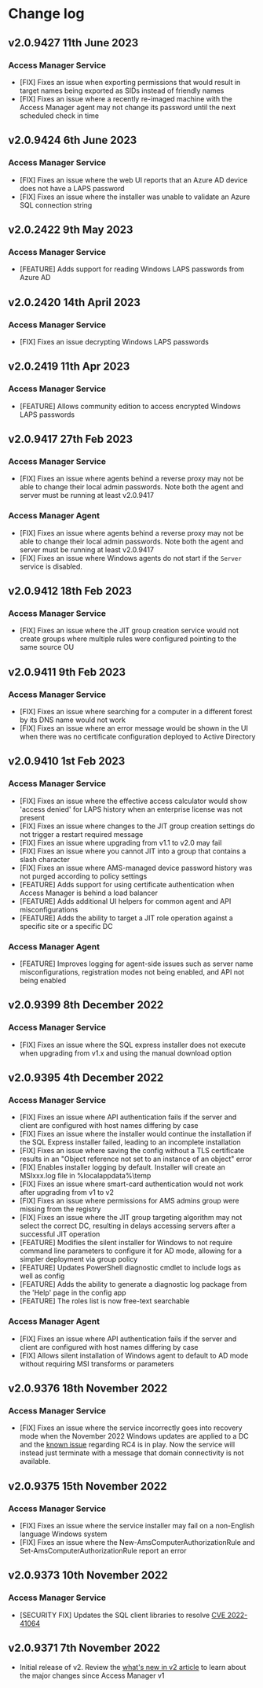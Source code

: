 # Change log

## v2.0.9427 11th June 2023
### Access Manager Service
- \[FIX\] Fixes an issue when exporting permissions that would result in target names being exported as SIDs instead of friendly names 
- \[FIX\] Fixes an issue where a recently re-imaged machine with the Access Manager agent may not change its password until the next scheduled check in time

## v2.0.9424 6th June 2023
### Access Manager Service
- \[FIX\] Fixes an issue where the web UI reports that an Azure AD device does not have a LAPS password
- \[FIX\] Fixes an issue where the installer was unable to validate an Azure SQL connection string

## v2.0.2422 9th May 2023
### Access Manager Service
- \[FEATURE\] Adds support for reading Windows LAPS passwords from Azure AD

## v2.0.2420 14th April 2023
### Access Manager Service
- \[FIX\] Fixes an issue decrypting Windows LAPS passwords

## v2.0.2419 11th Apr 2023
### Access Manager Service
- \[FEATURE\] Allows community edition to access encrypted Windows LAPS passwords

## v2.0.9417 27th Feb 2023
### Access Manager Service
- \[FIX\] Fixes an issue where agents behind a reverse proxy may not be able to change their local admin passwords. Note both the agent and server must be running at least v2.0.9417

### Access Manager Agent
- \[FIX\] Fixes an issue where agents behind a reverse proxy may not be able to change their local admin passwords. Note both the agent and server must be running at least v2.0.9417
- \[FIX\] Fixes an issue where Windows agents do not start if the `Server` service is disabled.

## v2.0.9412 18th Feb 2023
### Access Manager Service
- \[FIX\] Fixes an issue where the JIT group creation service would not create groups where multiple rules were configured pointing to the same source OU

## v2.0.9411 9th Feb 2023
### Access Manager Service
- \[FIX\] Fixes an issue where searching for a computer in a different forest by its DNS name would not work
- \[FIX\] Fixes an issue where an error message would be shown in the UI when there was no certificate configuration deployed to Active Directory

## v2.0.9410 1st Feb 2023
### Access Manager Service
- \[FIX\] Fixes an issue where the effective access calculator would show 'access denied' for LAPS history when an enterprise license was not present
- \[FIX\] Fixes an issue where changes to the JIT group creation settings do not trigger a restart required message
- \[FIX\] Fixes an issue where upgrading from v1.1 to v2.0 may fail
- \[FIX\] Fixes an issue where you cannot JIT into a group that contains a slash character
- \[FIX\] Fixes an issue where AMS-managed device password history was not purged according to policy settings
- \[FEATURE\] Adds support for using certificate authentication when Access Manager is behind a load balancer
- \[FEATURE\] Adds additional UI helpers for common agent and API misconfigurations
- \[FEATURE\] Adds the ability to target a JIT role operation against a specific site or a specific DC

### Access Manager Agent
- \[FEATURE\] Improves logging for agent-side issues such as server name misconfigurations, registration modes not being enabled, and API not being enabled

## v2.0.9399 8th December 2022
### Access Manager Service
- \[FIX\] Fixes an issue where the SQL express installer does not execute when upgrading from v1.x and using the manual download option

## v2.0.9395 4th December 2022
### Access Manager Service
- \[FIX\] Fixes an issue where API authentication fails if the server and client are configured with host names differing by case
- \[FIX\] Fixes an issue where the installer would continue the installation if the SQL Express installer failed, leading to an incomplete installation
- \[FIX\] Fixes an issue where saving the config without a TLS certificate results in an "Object reference not set to an instance of an object" error
- \[FIX\] Enables installer logging by default. Installer will create an MSIxxx.log file in %localappdata%\temp
- \[FIX\] Fixes an issue where smart-card authentication would not work after upgrading from v1 to v2
- \[FIX\] Fixes an issue where permissions for AMS admins group were missing from the registry
- \[FIX\] Fixes an issue where the JIT group targeting algorithm may not select the correct DC, resulting in delays accessing servers after a successful JIT operation
- \[FEATURE\] Modifies the silent installer for Windows to not require command line parameters to configure it for AD mode, allowing for a simpler deployment via group policy
- \[FEATURE\] Updates PowerShell diagnostic cmdlet to include logs as well as config
- \[FEATURE\] Adds the ability to generate a diagnostic log package from the 'Help' page in the config app
- \[FEATURE\] The roles list is now free-text searchable

### Access Manager Agent
- \[FIX\] Fixes an issue where API authentication fails if the server and client are configured with host names differing by case
- \[FIX\] Allows silent installation of Windows agent to default to AD mode without requiring MSI transforms or parameters

## v2.0.9376 18th November 2022
### Access Manager Service
- \[FIX\] Fixes an issue where the service incorrectly goes into recovery mode when the November 2022 Windows updates are applied to a DC and the [known issue](https://support.microsoft.com/en-us/topic/kb5021131-how-to-manage-the-kerberos-protocol-changes-related-to-cve-2022-37966-fd837ac3-cdec-4e76-a6ec-86e67501407d#knownissues5021131) regarding RC4 is in play. Now the service will instead just terminate with a message that domain connectivity is not available.

## v2.0.9375 15th November 2022
### Access Manager Service
- \[FIX\] Fixes an issue where the service installer may fail on a non-English language Windows system
- \[FIX\] Fixes an issue where the New-AmsComputerAuthorizationRule and Set-AmsComputerAuthorizationRule report an error

## v2.0.9373 10th November 2022
### Access Manager Service
- \[SECURITY FIX\] Updates the SQL client libraries to resolve [CVE 2022-41064](https://github.com/dotnet/announcements/issues/239)

## v2.0.9371 7th November 2022
- Initial release of v2. Review the [what's new in v2 article](./whats-new.md) to learn about the major changes since Access Manager v1